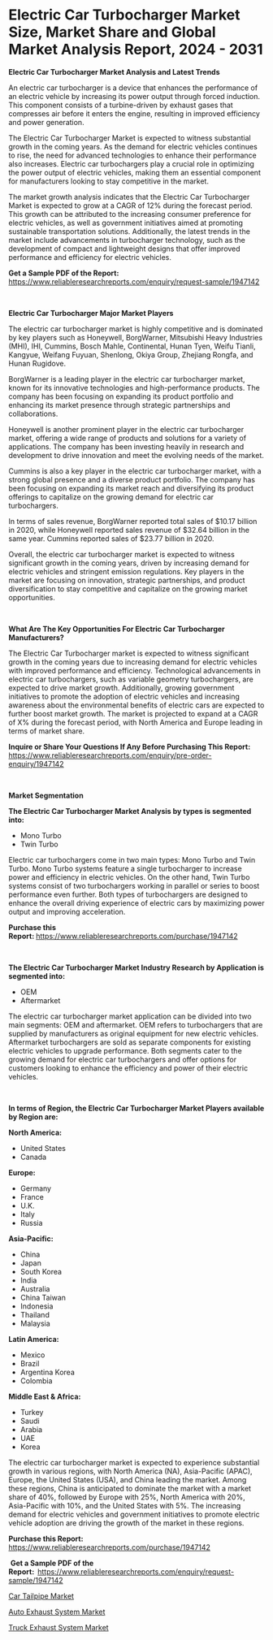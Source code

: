 <p><h1>Electric Car Turbocharger Market Size, Market Share and Global Market Analysis Report, 2024 - 2031</h1></p><p><strong>Electric Car Turbocharger Market Analysis and Latest Trends</strong></p>
<p><p>An electric car turbocharger is a device that enhances the performance of an electric vehicle by increasing its power output through forced induction. This component consists of a turbine-driven by exhaust gases that compresses air before it enters the engine, resulting in improved efficiency and power generation.</p><p>The Electric Car Turbocharger Market is expected to witness substantial growth in the coming years. As the demand for electric vehicles continues to rise, the need for advanced technologies to enhance their performance also increases. Electric car turbochargers play a crucial role in optimizing the power output of electric vehicles, making them an essential component for manufacturers looking to stay competitive in the market.</p><p>The market growth analysis indicates that the Electric Car Turbocharger Market is expected to grow at a CAGR of 12% during the forecast period. This growth can be attributed to the increasing consumer preference for electric vehicles, as well as government initiatives aimed at promoting sustainable transportation solutions. Additionally, the latest trends in the market include advancements in turbocharger technology, such as the development of compact and lightweight designs that offer improved performance and efficiency for electric vehicles.</p></p>
<p><strong>Get a Sample PDF of the Report:&nbsp;</strong> <a href="https://www.reliableresearchreports.com/enquiry/request-sample/1947142">https://www.reliableresearchreports.com/enquiry/request-sample/1947142</a></p>
<p>&nbsp;</p>
<p><strong>Electric Car Turbocharger Major Market Players</strong></p>
<p><p>The electric car turbocharger market is highly competitive and is dominated by key players such as Honeywell, BorgWarner, Mitsubishi Heavy Industries (MHI), IHI, Cummins, Bosch Mahle, Continental, Hunan Tyen, Weifu Tianli, Kangyue, Weifang Fuyuan, Shenlong, Okiya Group, Zhejiang Rongfa, and Hunan Rugidove.</p><p>BorgWarner is a leading player in the electric car turbocharger market, known for its innovative technologies and high-performance products. The company has been focusing on expanding its product portfolio and enhancing its market presence through strategic partnerships and collaborations.</p><p>Honeywell is another prominent player in the electric car turbocharger market, offering a wide range of products and solutions for a variety of applications. The company has been investing heavily in research and development to drive innovation and meet the evolving needs of the market.</p><p>Cummins is also a key player in the electric car turbocharger market, with a strong global presence and a diverse product portfolio. The company has been focusing on expanding its market reach and diversifying its product offerings to capitalize on the growing demand for electric car turbochargers.</p><p>In terms of sales revenue, BorgWarner reported total sales of $10.17 billion in 2020, while Honeywell reported sales revenue of $32.64 billion in the same year. Cummins reported sales of $23.77 billion in 2020.</p><p>Overall, the electric car turbocharger market is expected to witness significant growth in the coming years, driven by increasing demand for electric vehicles and stringent emission regulations. Key players in the market are focusing on innovation, strategic partnerships, and product diversification to stay competitive and capitalize on the growing market opportunities.</p></p>
<p>&nbsp;</p>
<p><strong>What Are The Key Opportunities For Electric Car Turbocharger Manufacturers?</strong></p>
<p><p>The Electric Car Turbocharger market is expected to witness significant growth in the coming years due to increasing demand for electric vehicles with improved performance and efficiency. Technological advancements in electric car turbochargers, such as variable geometry turbochargers, are expected to drive market growth. Additionally, growing government initiatives to promote the adoption of electric vehicles and increasing awareness about the environmental benefits of electric cars are expected to further boost market growth. The market is projected to expand at a CAGR of X% during the forecast period, with North America and Europe leading in terms of market share.</p></p>
<p><strong>Inquire or Share Your Questions If Any Before Purchasing This Report:</strong> <a href="https://www.reliableresearchreports.com/enquiry/pre-order-enquiry/1947142">https://www.reliableresearchreports.com/enquiry/pre-order-enquiry/1947142</a></p>
<p>&nbsp;</p>
<p><strong>Market Segmentation</strong></p>
<p><strong>The Electric Car Turbocharger Market Analysis by types is segmented into:</strong></p>
<p><ul><li>Mono Turbo</li><li>Twin Turbo</li></ul></p>
<p><p>Electric car turbochargers come in two main types: Mono Turbo and Twin Turbo. Mono Turbo systems feature a single turbocharger to increase power and efficiency in electric vehicles. On the other hand, Twin Turbo systems consist of two turbochargers working in parallel or series to boost performance even further. Both types of turbochargers are designed to enhance the overall driving experience of electric cars by maximizing power output and improving acceleration.</p></p>
<p><strong>Purchase this Report:&nbsp;</strong><a href="https://www.reliableresearchreports.com/purchase/1947142">https://www.reliableresearchreports.com/purchase/1947142</a></p>
<p>&nbsp;</p>
<p><strong>The Electric Car Turbocharger Market Industry Research by Application is segmented into:</strong></p>
<p><ul><li>OEM</li><li>Aftermarket</li></ul></p>
<p><p>The electric car turbocharger market application can be divided into two main segments: OEM and aftermarket. OEM refers to turbochargers that are supplied by manufacturers as original equipment for new electric vehicles. Aftermarket turbochargers are sold as separate components for existing electric vehicles to upgrade performance. Both segments cater to the growing demand for electric car turbochargers and offer options for customers looking to enhance the efficiency and power of their electric vehicles.</p></p>
<p>&nbsp;</p>
<p><strong>In terms of Region, the Electric Car Turbocharger Market Players available by Region are:</strong></p>
<p>
    <p> <strong> North America: </strong>
        <ul>
            <li>United States</li>
            <li>Canada</li>
        </ul>
        </p> 
    <p> <strong> Europe: </strong>
        <ul>
            <li>Germany</li>
            <li>France</li>
            <li>U.K.</li>
            <li>Italy</li>
            <li>Russia</li>
        </ul>
        </p> 
    <p> <strong> Asia-Pacific: </strong>
        <ul>
            <li>China</li>
            <li>Japan</li>
            <li>South Korea</li>
            <li>India</li>
            <li>Australia</li>
            <li>China Taiwan</li>
            <li>Indonesia</li>
            <li>Thailand</li>
            <li>Malaysia</li>
        </ul>
        </p> 
    <p> <strong> Latin America: </strong>
        <ul>
            <li>Mexico</li>
            <li>Brazil</li>
            <li>Argentina Korea</li>
            <li>Colombia</li>
        </ul>
        </p> 
    <p> <strong> Middle East & Africa: </strong>
        <ul>
            <li>Turkey</li>
            <li>Saudi</li>
            <li>Arabia</li>
            <li>UAE</li>
            <li>Korea</li>
        </ul>
    </p>
    </p>
<p><p>The electric car turbocharger market is expected to experience substantial growth in various regions, with North America (NA), Asia-Pacific (APAC), Europe, the United States (USA), and China leading the market. Among these regions, China is anticipated to dominate the market with a market share of 40%, followed by Europe with 25%, North America with 20%, Asia-Pacific with 10%, and the United States with 5%. The increasing demand for electric vehicles and government initiatives to promote electric vehicle adoption are driving the growth of the market in these regions.</p></p>
<p><strong>Purchase this Report: </strong><a href="https://www.reliableresearchreports.com/purchase/1947142">https://www.reliableresearchreports.com/purchase/1947142</a></p>
<p>&nbsp;<strong>Get a Sample PDF of the Report:&nbsp;&nbsp;</strong><a href="https://www.reliableresearchreports.com/enquiry/request-sample/1947142">https://www.reliableresearchreports.com/enquiry/request-sample/1947142</a></p>
<p><strong></strong></p>
<p><p><a href="https://github.com/timeliteaut/Market-Research-Report-List-1/blob/main/car-tailpipe-market.md">Car Tailpipe Market</a></p><p><a href="https://github.com/bobicer/Market-Research-Report-List-2/blob/main/auto-exhaust-system-market.md">Auto Exhaust System Market</a></p><p><a href="https://github.com/globismark/Market-Research-Report-List-2/blob/main/truck-exhaust-system-market.md">Truck Exhaust System Market</a></p></p>